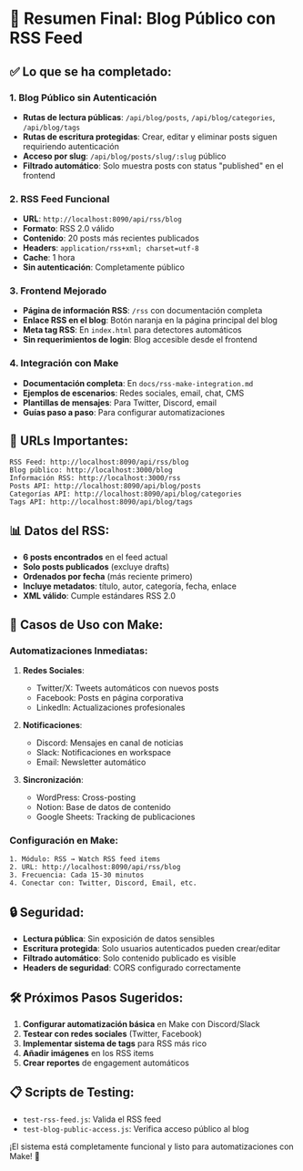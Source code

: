 # 🎯 Resumen Final: Blog Público con RSS Feed

## ✅ Lo que se ha completado:

### 1. **Blog Público sin Autenticación**
- **Rutas de lectura públicas**: `/api/blog/posts`, `/api/blog/categories`, `/api/blog/tags`
- **Rutas de escritura protegidas**: Crear, editar y eliminar posts siguen requiriendo autenticación
- **Acceso por slug**: `/api/blog/posts/slug/:slug` público
- **Filtrado automático**: Solo muestra posts con status "published" en el frontend

### 2. **RSS Feed Funcional**
- **URL**: `http://localhost:8090/api/rss/blog`
- **Formato**: RSS 2.0 válido
- **Contenido**: 20 posts más recientes publicados
- **Headers**: `application/rss+xml; charset=utf-8`
- **Cache**: 1 hora
- **Sin autenticación**: Completamente público

### 3. **Frontend Mejorado**
- **Página de información RSS**: `/rss` con documentación completa
- **Enlace RSS en el blog**: Botón naranja en la página principal del blog
- **Meta tag RSS**: En `index.html` para detectores automáticos
- **Sin requerimientos de login**: Blog accesible desde el frontend

### 4. **Integración con Make**
- **Documentación completa**: En `docs/rss-make-integration.md`
- **Ejemplos de escenarios**: Redes sociales, email, chat, CMS
- **Plantillas de mensajes**: Para Twitter, Discord, email
- **Guías paso a paso**: Para configurar automatizaciones

## 🔗 URLs Importantes:

```
RSS Feed: http://localhost:8090/api/rss/blog
Blog público: http://localhost:3000/blog
Información RSS: http://localhost:3000/rss
Posts API: http://localhost:8090/api/blog/posts
Categorías API: http://localhost:8090/api/blog/categories
Tags API: http://localhost:8090/api/blog/tags
```

## 📊 Datos del RSS:

- **6 posts encontrados** en el feed actual
- **Solo posts publicados** (excluye drafts)
- **Ordenados por fecha** (más reciente primero)
- **Incluye metadatos**: título, autor, categoría, fecha, enlace
- **XML válido**: Cumple estándares RSS 2.0

## 🤖 Casos de Uso con Make:

### Automatizaciones Inmediatas:
1. **Redes Sociales**: 
   - Twitter/X: Tweets automáticos con nuevos posts
   - Facebook: Posts en página corporativa
   - LinkedIn: Actualizaciones profesionales

2. **Notificaciones**:
   - Discord: Mensajes en canal de noticias
   - Slack: Notificaciones en workspace
   - Email: Newsletter automático

3. **Sincronización**:
   - WordPress: Cross-posting
   - Notion: Base de datos de contenido
   - Google Sheets: Tracking de publicaciones

### Configuración en Make:
```
1. Módulo: RSS → Watch RSS feed items
2. URL: http://localhost:8090/api/rss/blog
3. Frecuencia: Cada 15-30 minutos
4. Conectar con: Twitter, Discord, Email, etc.
```

## 🔒 Seguridad:

- **Lectura pública**: Sin exposición de datos sensibles
- **Escritura protegida**: Solo usuarios autenticados pueden crear/editar
- **Filtrado automático**: Solo contenido publicado es visible
- **Headers de seguridad**: CORS configurado correctamente

## 🛠️ Próximos Pasos Sugeridos:

1. **Configurar automatización básica** en Make con Discord/Slack
2. **Testear con redes sociales** (Twitter, Facebook)
3. **Implementar sistema de tags** para RSS más rico
4. **Añadir imágenes** en los RSS items
5. **Crear reportes** de engagement automáticos

## 📋 Scripts de Testing:

- `test-rss-feed.js`: Valida el RSS feed
- `test-blog-public-access.js`: Verifica acceso público al blog

¡El sistema está completamente funcional y listo para automatizaciones con Make! 🚀
